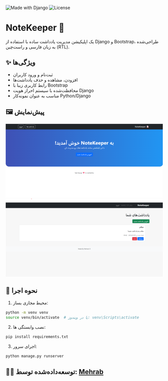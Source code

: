 ![Made with Django](https://img.shields.io/badge/Made%20with-Django-blue)
![License](https://img.shields.io/badge/license-MIT-green)

# NoteKeeper 📝

یک اپلیکیشن مدیریت یادداشت ساده با استفاده از Django و Bootstrap، طراحی‌شده به زبان فارسی و راست‌چین (RTL).

## ✨ ویژگی‌ها

- ثبت‌نام و ورود کاربران
- افزودن، مشاهده و حذف یادداشت‌ها
- رابط کاربری زیبا با Bootstrap
- محافظت‌شده با سیستم احراز هویت Django
- مناسب به عنوان نمونه‌کار Python/Django

## 🖼️ پیش‌نمایش
![screenshot](screenshots/homepage.png)
![screenshot](screenshots/notelist.png)

## 🚀 نحوه اجرا

1. محیط مجازی بساز:
```bash
python -m venv venv
source venv/bin/activate  # یا در ویندوز: venv\Scripts\activate
```
2. نصب وابستگی ها:
```bash
pip install requirements.txt
```
3. اجرای سرور:
```bash
python manage.py runserver
```
## 🧑‍💻 توسعه‌داده‌شده توسط: [Mehrab](https://github.com/psdymehrab)